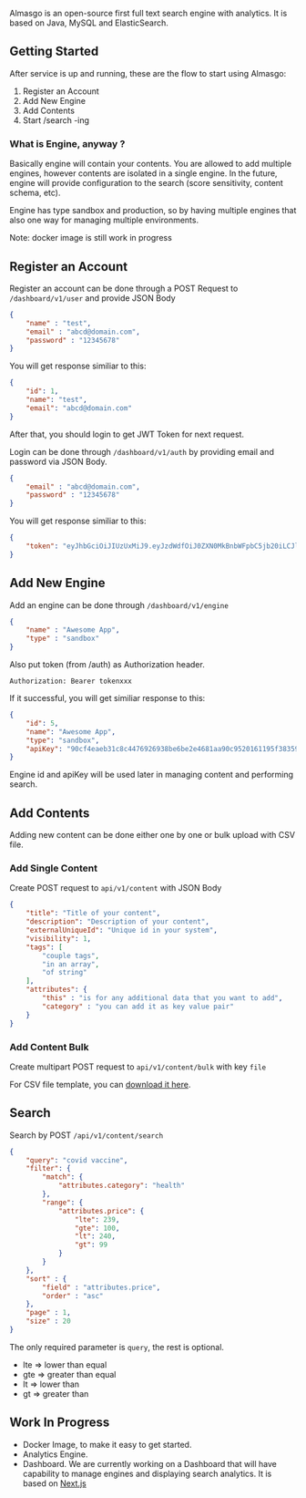 Almasgo is an open-source first full text search engine with analytics. It is based on Java, MySQL and ElasticSearch.

## Getting Started
After service is up and running, these are the flow to start using Almasgo:
1. Register an Account
2. Add New Engine
3. Add Contents
4. Start /search -ing

### What is Engine, anyway ?
Basically engine will contain your contents. You are allowed to add multiple engines, however contents are isolated in a single engine.
In the future, engine will provide configuration to the search (score sensitivity, content schema, etc).

Engine has type sandbox and production, so by having multiple engines that also one way for managing multiple environments.

Note: docker image is still work in progress

## Register an Account
Register an account can be done through a POST Request to `/dashboard/v1/user` and provide JSON Body

```json
{
    "name" : "test",
    "email" : "abcd@domain.com",
    "password" : "12345678"
}
```

You will get response similiar to this:

```json
{
    "id": 1,
    "name": "test",
    "email": "abcd@domain.com"
}
```

After that, you should login to get JWT Token for next request.

Login can be done through `/dashboard/v1/auth` by providing email and password via JSON Body.

```json
{
    "email" : "abcd@domain.com",
    "password" : "12345678"
}
```

You will get response similiar to this:

```json
{
    "token": "eyJhbGciOiJIUzUxMiJ9.eyJzdWdfOiJ0ZXN0MkBnbWFpbC5jb20iLCJleHAiOjE2MDgwNDg4ODQsImlhdCI6MTYwODAzMDg4NH0.QCTMyv34c_hMRpIzdw8K2OcNyGCS6zK8soirnHOFxNNz_4HchR5hcxSdV76eFic3oah9VsftpBOojz6PIFbDQg"
}
```

## Add New Engine

Add an engine can be done through `/dashboard/v1/engine` 

```json
{
    "name" : "Awesome App",
    "type" : "sandbox"
}
```

Also put token (from /auth) as Authorization header.

`Authorization: Bearer tokenxxx`

If it successful, you will get similiar response to this:

```json
{
    "id": 5,
    "name": "Awesome App",
    "type": "sandbox",
    "apiKey": "90cf4eaeb31c8c4476926938be6be2e4681aa90c9520161195f383590b414841"
}
```

Engine id and apiKey will be used later in managing content and performing search.


## Add Contents

Adding new content can be done either one by one or bulk upload with CSV file.

### Add Single Content

Create POST request to `api/v1/content` with JSON Body 

```json
{
    "title": "Title of your content",
    "description": "Description of your content",
    "externalUniqueId": "Unique id in your system",
    "visibility": 1,
    "tags": [
        "couple tags",
        "in an array",
        "of string"
    ],
    "attributes": {
        "this" : "is for any additional data that you want to add",
        "category" : "you can add it as key value pair"
    }
}
```

### Add Content Bulk

Create multipart POST request to `api/v1/content/bulk` with key `file`

For CSV file template, you can [download it here](https://docs.google.com/spreadsheets/d/1jirSWy5ly0B1oggsQZ0Q__4QBfpX4fWOTCZIuFLdgnw/edit?usp=sharing).


## Search

Search by POST `/api/v1/content/search`

```json
{
    "query": "covid vaccine",
    "filter": {
        "match": {
            "attributes.category": "health"
        },
        "range": {
            "attributes.price": {
                "lte": 239,
                "gte": 100,
                "lt": 240,
                "gt": 99
            }
        }
    },
    "sort" : {
        "field" : "attributes.price",
        "order" : "asc"
    },
    "page" : 1,
    "size" : 20
}
```

The only required parameter is `query`, the rest is optional.
- lte => lower than equal
- gte => greater than equal
- lt => lower than
- gt => greater than

## Work In Progress
- Docker Image, to make it easy to get started.
- Analytics Engine.
- Dashboard. We are currently working on a Dashboard that will have capability to manage engines and displaying search analytics. It is based on [Next.js](https://nextjs.org/)
